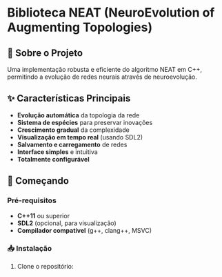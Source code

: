# Biblioteca NEAT (NeuroEvolution of Augmenting Topologies)

## 🧠 Sobre o Projeto
Uma implementação robusta e eficiente do algoritmo NEAT em C++, permitindo a evolução de redes neurais através de neuroevolução.

## ✨ Características Principais
- **Evolução automática** da topologia da rede
- **Sistema de espécies** para preservar inovações
- **Crescimento gradual** da complexidade
- **Visualização em tempo real** (usando SDL2)
- **Salvamento e carregamento** de redes
- **Interface simples** e intuitiva
- **Totalmente configurável**

## 🚀 Começando

### Pré-requisitos
- **C++11** ou superior
- **SDL2** (opcional, para visualização)
- **Compilador compatível** (g++, clang++, MSVC)

### 📥 Instalação
1. Clone o repositório: 